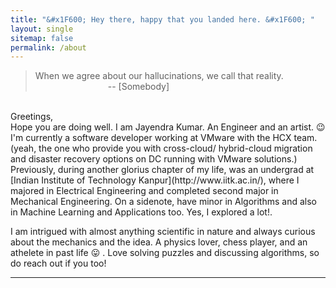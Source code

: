 ```yaml
---
title: "&#x1F600; Hey there, happy that you landed here. &#x1F600; "
layout: single
sitemap: false
permalink: /about
---
```

> When we agree about our hallucinations, we call that reality.<br>&emsp;&emsp;&emsp;&emsp;&emsp;&emsp;&emsp;&emsp; -- [Somebody]

<br>
Greetings,<br>
Hope you are doing well. I am Jayendra Kumar. An Engineer and an artist. &#x1F609; I'm currently a software developer working at VMware with the HCX team. (yeah, the one who provide you with cross-cloud/ hybrid-cloud migration and disaster recovery options on DC running with VMware solutions.) Previously, during another glorius chapter of my life, was an undergrad at [Indian Institute of Technology Kanpur](http://www.iitk.ac.in/), where I majored in Electrical Engineering and completed second major in Mechanical Engineering. On a sidenote, have minor in Algorithms and also in Machine Learning and Applications too. Yes, I explored a lot!. 

I am intrigued with almost anything scientific in nature and always curious about the mechanics and the idea. A physics lover, chess player, and an athelete in past life &#x1F61B; . Love solving puzzles and discussing algorithms, so do reach out if you too!

***
